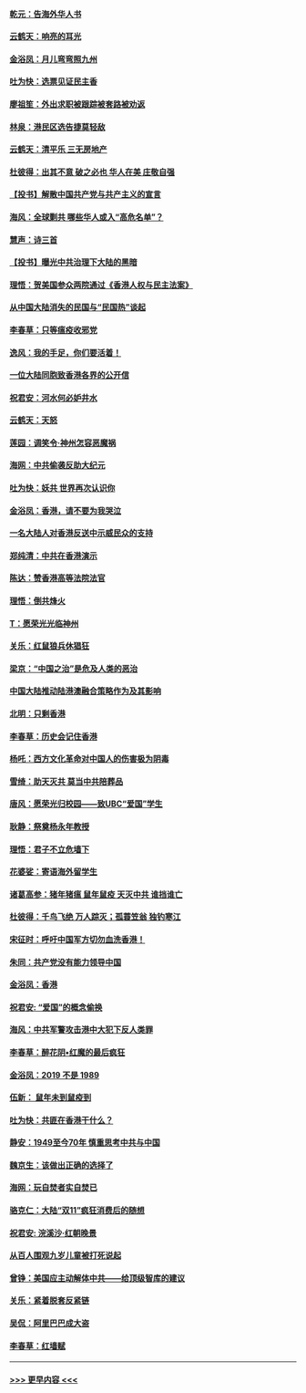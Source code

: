 #### [乾元：告海外华人书](../pages/nsc993/n11684044.md?t=11271911) 
#### [云鹤天：响亮的耳光](../pages/nsc993/n11684254.md?t=11271911) 
#### [金浴凤：月儿弯弯照九州](../pages/nsc993/n11684231.md?t=11271911) 
#### [吐为快：选票见证民主香](../pages/nsc993/n11684206.md?t=11271911) 
#### [廖祖笙：外出求职被跟踪被套路被劝返](../pages/nsc993/n11683874.md?t=11271911) 
#### [林泉：港民区选告捷莫轻敌](../pages/nsc993/n11683930.md?t=11271911) 
#### [云鹤天：清平乐 三无房地产](../pages/nsc993/n11681521.md?t=11271911) 
#### [杜彼得：出其不意 破之必也 华人在美 庄敬自强](../pages/nsc993/n11679554.md?t=11271911) 
#### [【投书】解散中国共产党与共产主义的宣言](../pages/nsc993/n11679177.md?t=11271911) 
#### [海风：全球剿共 哪些华人或入“高危名单”？](../pages/nsc993/n11678617.md?t=11271911) 
#### [慧声：诗三首](../pages/nsc993/n11678848.md?t=11271911) 
#### [【投书】曝光中共治理下大陆的黑暗](../pages/nsc993/n11678674.md?t=11271911) 
#### [理悟：贺美国参众两院通过《香港人权与民主法案》](../pages/nsc993/n11678104.md?t=11271911) 
#### [从中国大陆消失的民国与“民国热”谈起](../pages/nsc993/n11678075.md?t=11271911) 
#### [李春草：只等瘟疫收邪党](../pages/nsc993/n11677308.md?t=11271911) 
#### [逸风：我的手足，你们要活着！](../pages/nsc993/n11676352.md?t=11271911) 
#### [一位大陆同胞致香港各界的公开信](../pages/nsc993/n11675761.md?t=11271911) 
#### [祝君安：河水何必妒井水](../pages/nsc993/n11675746.md?t=11271911) 
#### [云鹤天：天怒](../pages/nsc993/n11675718.md?t=11271911) 
#### [莲园：调笑令‧神州怎容恶魔祸](../pages/nsc993/n11675648.md?t=11271911) 
#### [海网：中共偷袭反助大纪元](../pages/nsc993/n11673515.md?t=11271911) 
#### [吐为快：妖共 世界再次认识你](../pages/nsc993/n11673506.md?t=11271911) 
#### [金浴凤：香港，请不要为我哭泣](../pages/nsc993/n11673248.md?t=11271911) 
#### [一名大陆人对香港反送中示威民众的支持](../pages/nsc993/n11672615.md?t=11271911) 
#### [郑纯清：中共在香港演示](../pages/nsc993/n11670539.md?t=11271911) 
#### [陈达：赞香港高等法院法官](../pages/nsc993/n11669542.md?t=11271911) 
#### [理悟：倒共烽火](../pages/nsc993/n11668844.md?t=11271911) 
#### [T：愿荣光光临神州](../pages/nsc993/n11668421.md?t=11271911) 
#### [关乐：红鼠狼兵休猖狂](../pages/nsc993/n11668378.md?t=11271911) 
#### [梁京：“中国之治”是危及人类的恶治](../pages/nsc993/n11668328.md?t=11271911) 
#### [中国大陆推动陆港澳融合策略作为及其影响](../pages/nsc993/n11668157.md?t=11271911) 
#### [北明：只剩香港](../pages/nsc993/n11668002.md?t=11271911) 
#### [李春草：历史会记住香港](../pages/nsc993/n11667927.md?t=11271911) 
#### [杨吒：西方文化革命对中国人的伤害极为阴毒](../pages/nsc993/n11664521.md?t=11271911) 
#### [雪绮：助天灭共 莫当中共陪葬品](../pages/nsc993/n11662650.md?t=11271911) 
#### [唐风：愿荣光归校园——致UBC“爱国”学生](../pages/nsc993/n11662194.md?t=11271911) 
#### [耿静：祭奠杨永年教授](../pages/nsc993/n11662514.md?t=11271911) 
#### [理悟：君子不立危墙下](../pages/nsc993/n11662172.md?t=11271911) 
#### [花婆娑：寄语海外留学生](../pages/nsc993/n11662121.md?t=11271911) 
#### [诸葛高参：猪年猪瘟 鼠年鼠疫 天灭中共 谁挡谁亡](../pages/nsc993/n11661980.md?t=11271911) 
#### [杜彼得：千鸟飞绝 万人踪灭；孤蓑笠翁 独钓寒江](../pages/nsc993/n11661170.md?t=11271911) 
#### [宋征时：呼吁中国军方切勿血洗香港！](../pages/nsc993/n11415318.md?t=11271911) 
#### [朱同：共产党没有能力领导中国](../pages/nsc993/n11660421.md?t=11271911) 
#### [金浴凤：香港](../pages/nsc993/n11660419.md?t=11271911) 
#### [祝君安: “爱国”的概念偷换](../pages/nsc993/n11659706.md?t=11271911) 
#### [海风：中共军警攻击港中大犯下反人类罪](../pages/nsc993/n11659632.md?t=11271911) 
#### [李春草：醉花阴•红魔的最后疯狂](../pages/nsc993/n11659287.md?t=11271911) 
#### [金浴凤：2019 不是 1989](../pages/nsc993/n11657663.md?t=11271911) 
#### [伍新： 鼠年未到鼠疫到](../pages/nsc993/n11655098.md?t=11271911) 
#### [吐为快：共匪在香港干什么？](../pages/nsc993/n11654891.md?t=11271911) 
#### [静安：1949至今70年 慎重思考中共与中国](../pages/nsc993/n11651244.md?t=11271911) 
#### [魏京生：该做出正确的选择了](../pages/nsc993/n11653084.md?t=11271911) 
#### [海网：玩自焚者实自焚已](../pages/nsc993/n11652423.md?t=11271911) 
#### [骆克仁：大陆“双11”疯狂消费后的随想](../pages/nsc993/n11652305.md?t=11271911) 
#### [祝君安: 浣溪沙·红朝晚景](../pages/nsc993/n11652258.md?t=11271911) 
#### [从百人围观九岁儿童被打死说起](../pages/nsc993/n11651030.md?t=11271911) 
#### [曾铮：美国应主动解体中共——给顶级智库的建议](../pages/nsc993/n11649888.md?t=11271911) 
#### [关乐：紧着脱套反紧链](../pages/nsc993/n11649069.md?t=11271911) 
#### [吴侃：阿里巴巴成大盗](../pages/nsc993/n11645523.md?t=11271911) 
#### [李春草：红墙赋](../pages/nsc993/n11646389.md?t=11271911) 

----
#### [ >>> 更早内容 <<< ](../indexes/nsc993-earlier.md)
